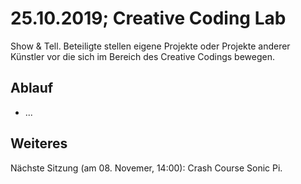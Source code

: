 # 25.10.2019; Creative Coding Lab

Show & Tell. Beteiligte stellen eigene Projekte oder Projekte anderer Künstler vor die sich im Bereich des Creative Codings bewegen.

## Ablauf

* ... 

## Weiteres

Nächste Sitzung (am 08. Novemer, 14:00): Crash Course Sonic Pi.